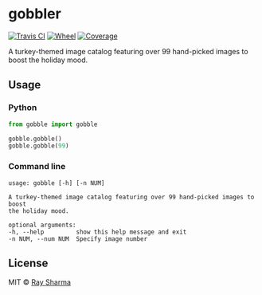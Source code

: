 # gobbler
[![Travis CI](https://travis-ci.org/RaySSharma/gobble.svg?branch=master)](https://travis-ci.org/RaySSharma/gobble) [![Wheel](https://img.shields.io/pypi/wheel/gobble.svg)](https://pypi.org/project/gobbler/) [![Coverage](https://codecov.io/gh/rayssharma/gobble/branch/master/graph/badge.svg)](https://codecov.io/gh/RaySSharma/gobble)

A turkey-themed image catalog featuring over 99 hand-picked images to boost the holiday mood.

## Usage

### Python
```python
from gobble import gobble

gobble.gobble()
gobble.gobble(99)
```
### Command line
```
usage: gobble [-h] [-n NUM]

A turkey-themed image catalog featuring over 99 hand-picked images to boost
the holiday mood.

optional arguments:
-h, --help         show this help message and exit
-n NUM, --num NUM  Specify image number
```

## License

MIT © [Ray Sharma](https://rayssharma.com)
